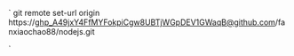 `
git remote set-url origin https://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@github.com/fanxiaochao88/nodejs.git

`
